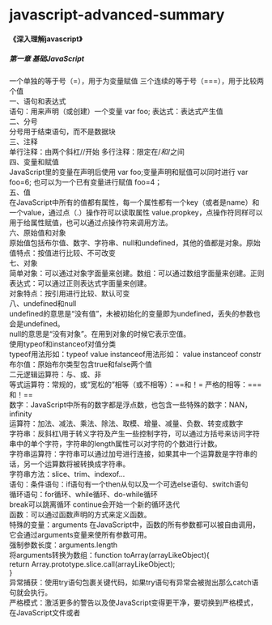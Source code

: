 # javascript-advanced-summary
#### 《深入理解javascript》   
##### 第一章 基础JavaScript  
一个单独的等于号（=），用于为变量赋值    三个连续的等于号（===），用于比较两个值  
一、语句和表达式  
语句：用来声明（或创建）一个变量 var foo;   表达式：表达式产生值  
二、分号  
分号用于结束语句，而不是数据块  
三、注释  
单行注释：由两个斜杠//开始  多行注释：限定在/*和*/之间  
四、变量和赋值  
JavaScript里的变量在声明后使用 var foo;变量声明和赋值可以同时进行 var foo=6; 也可以为一个已有变量进行赋值 foo=4；  
五、值    
在JavaScript中所有的值都有属性，每一个属性都有一个key（或者是name）和一个value，通过点（.）操作符可以读取属性 value.propkey，点操作符同样可以用于给属性赋值，也可以通过点操作符来调用方法。  
六、原始值和对象  
原始值包括布尔值、数字、字符串、null和undefined，其他的值都是对象。原始值特点：按值进行比较、不可改变  
七、对象  
简单对象：可以通过对象字面量来创建。数组：可以通过数组字面量来创建。正则表达式：可以通过正则表达式字面量来创建。  
对象特点：按引用进行比较、默认可变  
八、undefined和null  
undefined的意思是“没有值”，未被初始化的变量即为undefined，丢失的参数也会是undefined。  
null的意思是“没有对象”。在用到对象的时候它表示空值。  
使用typeof和instanceof对值分类  
typeof用法形如：typeof value   instanceof用法形如： value instanceof constr  
布尔值：原始布尔类型包含true和false两个值  
二元逻辑运算符：与、或、非  
等式运算符：常规的，或“宽松的”相等（或不相等）：==和！=  严格的相等：===和！==  
数字：JavaScript中所有的数字都是浮点数，也包含一些特殊的数字：NAN，infinity  
运算符：加法、减法、乘法、除法、取模、增量、减量、负数、转变成数字  
字符串：反斜杠\用于转义字符及产生一些控制字符，可以通过方括号来访问字符串中的单个字符，字符串的length属性可以对字符的个数进行计数。  
字符串运算符：字符串可以通过加号进行连接，如果其中一个运算数是字符串的话，另一个运算数将被转换成字符串。  
字符串方法：slice、trim、indexof...  
语句：条件语句：if语句有一个then从句以及一个可选else语句、switch语句  
循环语句：for循环、while循环、do-while循环  
break可以跳离循环 continue会开始一个新的循环迭代  
函数：可以通过函数声明的方式来定义函数。  
特殊的变量：arguments  在JavaScript中，函数的所有参数都可以被自由调用，它会通过arguments变量来使所有参数可用。  
强制参数长度：arguments.length  
将arguments转换为数组：function toArray(arrayLikeObject){  
return Array.prototype.slice.call(arrayLikeObject);  
}  
异常捕获：使用try语句包裹关键代码，如果try语句有异常会被抛出那么catch语句就会执行。  
严格模式：激活更多的警告以及使JavaScript变得更干净，要切换到严格模式，在JavaScript文件或者<script>标签第一行输入：'use strict'；  
变量作用域和闭包：在变量前使用var语句声明变量，可以使用单个var语句声明和初始化多个变量。  
变量的提升特性：声明会被移动到函数的开始处，而赋值则仍然会在原来的位置进行。闭包：create Incrementor()的返回其实就是一个闭包。  
八、对象和构造函数  
  单一对象：在JavaScript中，可以直接通过对象字面量去创建普通对象，可以获取get以及设置set属性以及使用this对调用它们的对象进行引用，使用in运算符检查属性是否存在。  
  方法中的函数：将this保存在不同的变量中、利用foreach的第二个参数，它可以给this指定一个值。构造函数：构造函数包含两部分，第一部分，point函数
设置实例数据。第二部分，point.prototype属性包含一个带有方法的对象。通过new运算符来使用point：var p=new point(3,5);  
  九、数组  
  数组字面量可以方便地创建数组元素、length属性表明数组有多少元素、in操作符也可以在数组中正常使用。  
  数组方法：slice  push  pop  shift   unshift  indexof...  
  遍历数组：foreach以及map  
  十、正则表达式  
  test()方法：匹配吗、exec（）方法：匹配以及捕获分组、replace()方法：搜索和替换  
  标准库和其他功能：Date、JOSN  
  
  #### 第二章  为什么选择JavaScript  
  JavaScript语言的规范，他是一个ISO标准，有着许多独立的实现，其中一些是开源的。  
  类库：JavaScript有大量的类库，从解系JavaScript到处理和显示PDF文件。  
  Node.js 允许编写服务端代码以及shell脚本  
  JSON 是一种基于JavaScript的数据格式，已经成为网上流行的数据交换格式  
  NoSQL 数据库  
  JavaScript被广泛使用，好处：JavaScript相关的文档和各式各样的支持、JavaScript开发人员需求量大。  
  JavaScript有一个光明的未来：语言是稳步发展的、有许多JavaScript相关的创新、JavaScript的网络平台是一个必须的组成部分，正在迅速成熟、JavaScript是被联盟广泛支持的，而不是被单独的人或公司控制。  
  
  
  
  #### 《你不知道的JavaScript》  
  ##### 第一章  类型  
  七种内置类型：空值、未定义、布尔值、数字、字符串、对象、符号  
  使用typeof运算符查看值的类型，JavaScript中的变量时没有类型的，只有值才有。变量在未持有值的时候为undefined，此时typeof返回undefined。  
  JavaScript有七种内置类型：null   undefined  boolean   number  string  object  symbol   
  ##### 第二章 值  
  数组  数组可以容纳任何类型的值，使用delete可以将单元从数组中删除 类数组  
  字符串不是字符数组，字符串不可变，数组可变。字符串不可变是指字符串的成员函数不会改变其原始值，而是创建并返回一个新的字符串。  
  JavaScript中的数字常量一般用十进制表示，数字前面的0也可以省略，小数点后小数部分最后面的0也可以省略。  
  整数的检测Number.isinteger()  
  undefined类型只有一个值，即undefined。void，undefined是一个内置标识符，他的值为undefined，通过void运算符即可得到该值。  
  NAN not a number  
  简单值  JavaScript中的数组是通过数字索引的一组任意类型的值，字符串和数组类似，但是他们的行为特征不同。基本类型中定义了几个特殊的值。null类型只有  一个值null，undefined类型也只有一个值undefined，所有变量在赋值之前默认值都是undefined，void运算符返回undefined，数字类型有几个特殊值包括NAN。  
  ##### 第四章  强制类型转换  
  对象的toString  
一般对象的toString方法，将会显示该对象的[[class]]  
数组的toString  
数组由于自身重写过toString方法，数组的toString方法会返回逗号连接的字符串  
JSON.stringify()  
JSON.stringify()方法用于将数据转换为JSON格式的字符串，但是对于undefined, function, symbol类型的数据，在转换时会选择抛弃，从而返回undefined  转换对象在数组中时，这些值会被赋值为null  如果转换对象出现循环引用，那么在转换的时候会抛出异常。  
为了使得我们所有的对象在转换成JSON字符串的时候可以正常转换，我们可以定义toJSON方法，该方法在JSON.stringify调用前会进行调用，对数据进行处理
对象转Number  
遵循toPrimitive的规则，如果对象存在valueOf方法，则调用该方法，如果调用后返回的结果为基本类型
toBoolean
boolean类型转换过程只会进行真假值的检查，其中假值包括: false, '', null, undefined, NaN, +0, -0，假值将会转换为false，假值以外的其他值均为真值，转换为true
对于一个特殊的对象Object.create(null)，由于原型链的继承关系，该对象不继承Object，所以不存在valueOf和toString方法，那么在进行转换的时候将抛出异常
显示类型转换
String()和Number()转换
按照基本类型转换 的toString和toNumber的规则进行转换
一元运算符转换
使用一元运算符(+, -)会将数据转换为number类型，相当于Number(data)
symbol()对象转换
Symbol对象不能通过隐式转换进行，如果要进行转换必须使用构造方法来显示转换（似乎只能转为字符串）。
隐式类型转换
逻辑语句中的类型转换
作为逻辑语句中的判断条件，将转换为boolean值进行处理
||和&&
||和&&的操作，返回结果并不是boolean值，而是根据短路规则，判断操作数的Boolean()结果，返回两个操作数的其中之一，其中||在true时进行短路返回，&&在false时进行短路返回
  
  
#### 《深入理解JavaScript》  
##### 第八章 值  
一、JavaScript中的类型体系  
1.JavaScript类型  
ECMAscript语言类型包括：undefined,null,Boolean,String,Number,Object  
2.静态与动态  
静态一般是指“编译时”或者“非运行时”，动态指的是“运行时”。  
3.静态类型与动态类型  
在静态类型语言中，变量、参数和对象成员都有编译器编译时能识别的类型。在动态类型语言中，变量依然有一个动态的类型，是指在某一时刻变量值的类型。  
JavaScript是动态类型的语言，变量的类型在编译的时候是不确定的。  
4.静态类型检查和动态类型检查  
静态类型检查语言会在编译期间进行检查， 动态类型检查语言会在执行期间进行检查。  
5.强制转换  
二、原始值和对象  
1.原始值  
布尔值：true,false  
数字：1736,1.351  
字符串：'abc',"abc"  
两个空值：undefined，null  
原始值特点：①按值进行比较  
②不可改变  
③固定类型组合  
2.对象  
简单对象，可以通过对象字面量来创建  
数组，可以通过数组字面量来创建 ['apple', 'banana' , 'cherry']  
正则表达式，可以通过正则表达式字面量来创建。  
对象特点：①按引用进行比较  
②默认可变  
③用户可扩展  
三、undefined和null  
1.undefined和null的出现场景  
undefined出现的场景  
未初始化的变量是undefined：var foo;  foo;  
缺失的参数是undefined：function f(x){return x}  f();  
如果访问一个不存在的属性，会返回undefined：var obj={}; obj.foo  
如果函数中没有显式地返回任何值，函数会隐式返回undefined：function f() {}  
null的出现场景  
null是原始链最顶端的元素 Object.getPrototypeOf(Object.prototype)  
当字符串中没有匹配到正则表达式的结果时，RegExp.prototype.exec()会返回null  
2.检测undefined和null  
检测null  
通过严格相等检测null：if(x===null)...  
检测undefined  
通过严格相等检测undefined：if(x===undefined)...  
也可以通过typeof运算符检测undefined  
检测undefined或null  
有一种显式的比较方式用来检测他们：if(x!==undefined&&x!==null){...}  
另一种检测方式是利用undefined和null都可被认为是false的特性：if(x){...} if(!x){...}   
3.undefined和null的历史  
遇到未初始化的变量和缺失的参数等异常情况时需要一个值来表示，null是一个很好的选择，但是要避免两种情况：  
这个值不应该具有指向性，因为它表达的不仅仅是一个对象  
这个值强制转换不应该为0，因为这会使错误难以发现  
因此，将undefined作为另外一个空值加进了JavaScript。  
4.修改undefined  
技巧一：隐藏全局undefined（因为它可能是错误的值）  
(function (undefined){
if(x===undefined)...
}());  
技巧二：和'void 0'进行比较，'void 0'总是undefined if(x===void 0)  
四、原始值的包装对象  
1.包装对象不同于原始值  
包装实例是对象  
2.原始值的包装与去包装  
通过调用包装构造函数来对原始值进行包装：  
new Boolean(true)  
new Number(123)  
new String('abc')  
通过调用valueOf()来对原始值进行去包装  
new Boolean(true).valueOf()  
new Number(123).valueOf()  
new String('abc').valueOf()  
把包装对象转换为原始值时只能正确地提取出数字和字符串，二布尔值则不能。  
Boolean(new Boolean(false))  
Number(new Number(123))  
String(new String('abc'))  
3.原始值从包装器借调方法  
'abc'.charAt===String.prototype.charAt  
在宽松模式中，原始值会在运行过程中转换为包装器：  
String.prototype.sloppyMethod=function(){
console.log(typeof this);  
console.log(this instanceof String);  
};  
''.sloppyMethod();  
在严格模式中，对包装器原型调用是透明的  
String.prototype.sloppyMethod=function(){
'use strict';  
console.log(typeof this);  
console.log(this instanceof String);  
};  
''.sloppyMethod();   
五、强制类型转换  
1.强制类型转换会隐藏bug  
2.转换成布尔值、数字、字符串和对象的函数  
Boolean() 转换为布尔值。 undefined，null，false，0，NAN，'' 转换为false  
Number() 转换为数字。 undefined会转换成NaN。  
null会转换成0。  
false会转换成0，true 会转换成1。  
字符串会被解析。  
对象会先转换为原始值，然后再转换为数字。  
String() 转换为字符串。  
Object() 对象会转换为它们自身，undefined和null会转换成空对象，而原始值会转
换为包装后的原始值。  
3.算法：ToPrimitive() 将值转换为原始值  
ToPrimitive(input, PreferredType?)  
(1)如果input是原始值，返回这个值(没有其他需要做的)。  
(2)否则，如果input是对象，调用input. value0f()。如果结果是原始值，
返回结果。  
(3)否则，调用input. toString()。如果结果是原始值，返回结果。  
(4)否则，抛出一一个TypeError (说明将输入转换为原始值出错了)。  
如果PreferredType是字符串，第二步和第三步会进行交换。PreferredType 也可以
被省略，这种情况下，日期会被认为是String而其他值会被认为是Number.因此，
+运算符和== =运算符可以操作ToPrimitive()。  

#### 《JavaScript权威指南》  
##### 第三章 类型、值和变量  
一、数字  
1.整型直接量
在JavaScript程序中，用一个数字序列来表示一个十进制整数。JavaScript同样能识别十六进制值，但在  
ECMAscript6的严格模式下，八进制直接量是明令禁止的。  
2.浮点型直接量  
浮点型直接量可以含有小数点  
3.JavaScript中的算数运算  
运算符：加法运算符(+) 、减法运算符(-)、乘法运算符(*) 、除法运算符(/) 和求余(求整除后的余数)运算符(%)   
JavaScript预定义了全局变量infinity和NAN，用来表示正无穷大和非数字值。  
4.二进制浮点数和四舍五入错误  
当在JavaScript中使用实数的时候，常常只是真实值的一个近似表示。  
5.日期和时间  
Date()构造函数 var then = new Date(2011, 0, 1); /1 2011年1月1日  
var later = new Date(2011, 0, 1, 17, 10，30);// 同一天，当地时间5:10:30pm,  
varnow口newDate();//当前日期和时间  
var elapsed = now - then; //日期减法:计算时间间隔的毫秒数  
later . getFullYear() // => 2011  
later . getMonth() /1 => 0;从0开始计数的月份  
later . getDate() // => 1:从1开始计数的天数   
later. .getDay() // => 5:得到星期几，0代表星期日， 5代表星期一  
later . getHours() // =>当地时间17: 5pm  
later . getUTCHours() //使用UTC表示小时的时间，基于时区  
二、文本  

##### 《JavaScript权威指南》
第8章

#### prototype属性  
每一个函数都包含一个prototype属性，这个属性是指向一个对象的引用，这个对象称做“原型对象”(prototype object)。每一个函数都包含不同的原型对象。当将函数用做构造函数的时候，新创建的对象会从原型对象上继承属性。  
#### toString()方法  
和所有的JavaScript对象一样，函数也有toString()方法，ECMAScript规范规定这个方法返回一个字符串，这个字符串和函数声明语句的语法相关。实际上，大多数(非全部)的toString()方法的实现都返回函数的完整源码。内置函数往往返回一个类似“[Inative code]”的字符串作为函数体。  

#### 函数调用形式  
1. 作为函数直接调用  
2. 作为对象方法调用  
3. 作为构造函数调用  
4. 通过 call/apply 间接调用  
以上是调用的四种方法  
##### 函数调用  
1. 在一个调用中，每个参数表达式(圆括号之间的部分)都会计算出一个值，计算的结果作为参数传递给另外一个函数。这些值作为实参传递给声明函数时定义的形参。在函数体中存在一个形参的引用，指向当前传人的实参列表，通过它可以获得参数的值。  
2. 对于普通的函数调用，函数的返回值成为调用表达式的值。如果该函数返回是因为解释器到达结尾，返回值就是undefined.如果函数返回是因为解释器执行到一条return语句，返回值就是return之后的表达式的值，如果return语 句没有值，则返回undefined.  
3. 根据ECMAScript 3和非严格的ECMAScript 5对函数调用的规定，调用上下文(this的值)是全局对象。然而，在严格模式下，调用上下文则是undefined.  
4. 以函数形式调用的函数通常不使用this关键字。不过，“this” 可以用来判断当前是否是严格模式。  
##### 方法调用  
1. 对方法调用的参数和返回值的处理，和上面所描述的普通函数调用完全一致。但是，方法调用和函数调用有一个重要的区别，即:调用上下文。属性访问表达式由两部分组成:一个对象和属性名称  
2. 大多数方法调用使用点符号来访问属性，使用方括号(的属性访问表达式)也可以进行属性访问操作。  
3. 方法和this关键字是面向对象编程范例的核心。任何函数只要作为方法调用实际上都会传入一个隐式的实参这个实参是一个对象，方法调用的母体就是这个对象。通常来讲，基于那个对象的方法可以执行多种操作，方法调用的语法已经很清晰地表明了函数将基于一个对象进行操作  
4. js语法不允许给this赋值  
5. 和变量不同，关键字this没有作用域的限制，嵌套的函数不会从调用它的函数中继承this。如果嵌套函数作为方法调用，其this的值指向调用它的对象。如果嵌套函数作为函数调用，其this值不是全局对象(非严格模式下)就是undefined (严格模式下)。如果你想访问这个外部函数的this值，需要将this的值保存在一个变量里，这个变量和内部函数都同在一个作用域内。  
##### 构造函数调用  
1. var o = new Object();  
构造函数调用创建一个新的空对象， 这个对象继承自构造函数的prototype属性。构造函数试图初始化这个新创建的对象，并将这个对象用做其调用上下文，因此构造函数可以使用this关键字来引用这个新创建的对象。注意，尽管构造函数看起来像一个方法调用，它依然会使用这个新对象作为调用上文。也就是说，在表达式new o.m()中，调用上下文并不是o。  
2. 构造函数通常不使用return关键字，它们通常初始化新对象，当构造函数的函数体执行完毕时，它会显式返回。在这种情况下，构造函数调用表达式的计算结果就是这个新对象的值。然而如果构造函数显式地使用return语句返回一个对象，那么调用表达式的值就是这个对象。如果构造函数使用return语句但没有指定返回值，或者返回一个原始值,那么这时将忽略返回值，同时使用这个新对象作为调用结果。  
##### 间接调用  
JavaScript中的函数也是对象，和其他JavaScript对象没什么两样，函数对象也可以包含方法。其中的两个方法ca11()和apply()可以用来间接地调用函数。两个方法都允许显式指定调用所需的this值，也就是说，任何函数可以作为任何对象的方法来调用，哪怕这个函数不是那个对象的方法。两个方法都可以指定调用的实参。ca11()方法使用它自有的实参列表作为函数的实参, apply()方 法则要求以数组的形式传入参数。  
#### 函数的形参和实参  
1. 省略的实参将是undefined，多出的参数会自动忽略  
2. JavaScript方法的形参并未声明类型，在形参传入函数体之前也未做任何类型检查。可以采用语义化的单词来给函数实参命名，或者像刚才的示例代码中的arraycopy()方法一样给实参补充注释，以此使代码自文档化，对于可选的实参来说，可以在注释中补充一下“这个实参是可选的”。当一个方法可以接收任意数量的实参时，可以使用省略号  
#### 作为值的函数  
1. 函数可以定义，也可以调用，这是函数最重要的特性。函数定义和调用是JavaScript的词法特性，对于其他大多数编程语言来说亦是如此。然而在JavaScript中， 函数不仅是一种语法，也是值，也就是说，可以将函数赋值给变量,存储在对象的属性或数组的元素中，作为参数传入另外一个函数等。  
2. function square（x）{return x*/x；}  
这个定义创建一个新的函数对象，并将其赋值给变量square。函数的名字实际上是看不见的，它(square) 仅仅是变量的名字，这个变量指代函数对象。函数还可以赋值给其他的变量，并且仍可以正常工作:   
var S = square;   //现在s和square指代同一个函数  
square(4);        // => 16  
s(4);             // => 16   
3. 除了可以将函数赋值给变量，同样可以将函数赋值给对象的属性。当函数作为对象的属性调用时，函数就称为方法:  
var o = {square: function(x) { return x*/x; }}; //对象直接量   
var y = o.square(16);  //y等于256  
#### 闭包  
1. 函数对象可以通过作用域链相互关联起来，函数体内部的变量都可以保存在函数作用域内，这种特性在称为“闭包"  
2. 闭包可以捕捉到局部变量(和参数)，并一直保存下来，看起来像这些变量绑定到了在其中定义它们的外部函数。  
#### 函数式编程  
##### 使用函数处理数组  
可以使用数组方法map()和reduce()来实现同样的计算，这种实现极其简洁：  
//首先定义两个简单的函数  
var sum = function(x,y) { return x+y; };  
var square = function(x) { return x*/x; };  
//然后将这些函数和数组方法配合使用计算出平均数和标准差  
var data = [1,1,3,5,5];  
var mean = data. reduce(sum)/data .1ength;  
var deviations = data . map(function(x) {return x-mean;});  
var stddev = Math.sqrt(deviations.ap(square).reduce(sum)/(data.1ength-1));  
(高阶函数)  
1. 所谓高阶函数，就是操作函数的函数，它接收一个或多个函数作为参数，并返回一个新函数

#### call/apply/bind方法  
（ toString 方法：返回一个表示当前函数源代码的字符串。valueOf方法：返回函数本身）  
（this关键字：在function内部被创建；指向调用时所在函数所绑定的对象；this 不能被赋值，this 的值取决于函数被调用的方式） 
1. call方法  
 语法： fn.call(thisObj，arg1，arg2，...)  
 参数：arg1,arg2,...：被调用函数的实参（是一个参数序列）  
      thisObj：将函数对象中的 this 指向 thisObj 对象  
 说明：1. 如果 thisObj 未传递，this 指向全局对象 window  
      2. 如果传递为 undefined/null，this 指向全局对象 window  
      3. 如果传递为数字，字符串，布尔值，this 指向该原始值的包装对象  
 返回值：与 fn 普通调用相同  
 作用：调用函数，并改变函数执行的 this 指向  
2. apply（）方法  
语法： fn.apply(thisObj，[arg1，arg2，...])（是一个参数数组）  
其他用法均与call（）方法一样  
call()、apply()使用仍然是执行原来对象的方法里面的代码，只是代码中的this指向改变了。如果调用的对象方法里面没有this，那么使用call()和apply()没有任何改变，也没有意义  
        var x = 100;  
        var obj = {  
            x: 50  
        };  
        var foo = {  
            x: 0,  
            getX: function () {  
                return this.x;  
            }  
        };  
        console.log(foo.getX()); //0  
        console.log(foo.getX.call(obj)); //50  
        console.log(foo.getX.apply(obj)); //50  
        //call()、apply()没有指定对象时 默认指向全局对象（window）  
        console.log(foo.getX.call()); //100  
        console.log(foo.getX.apply()); //100  】  
3.  bind () 方法  
语法： fn.bind(thisObj，arg1，arg2,...)    
参数： 当绑定函数调用时，thisObj 参数作为原函数运行时的 this 指向。  
        arg1,arg2,...  当绑定函数被调用时，这些参数加上绑定函数本身的参数会按照顺序作为 原函数运行时的参数。（预设参数）  
返回值：返回一个原函数的拷贝（绑定函数），并拥有指定的 this值和初始参数  
 bind 不会调用函数，即不会执行原函数中的代码  
4. 总结：  
 apply，call，bind 三个方法第一个参数都是改变函数在调用时 this 指向的对象  
 apply，call，bind  第一个参数为空，null，undefined，this 指向的是 window  
 apply，call 两个方法只是参数形式有所不同，apply 参数是一个数组，call 参数则是列表序列  
 apply，call 都会立即调用函数执行，bind 不会立即调用函数

3. 通过 Function 构造函数创建函数  
  可以传入任意数量的实参  
  最后一个实参为函数体  
  函数体中 javascript 语句之间分号隔开  
  Function 构造函数创建一个匿名函数  
如：var max = new function("a","b","return a>b?a:b;");  
Function构造器执行传给它的JavaScript代码字符串。var add=new Function('x','y','return x+y')  
Function( )构造函数允许JavaScript在运行时动态地创建并编译函数。每次调用Function()构造函数都会解析函数体，并创建新的函数对象。如果是在一个循环或者多次调用的函数中执行这个构造函数，执行效率会受影响。相比之下，循环中的嵌套函数和函数定义表达式则不会每次执行时都重新编译。最后一点，也是关于Function()构造函数非常重要的一点，就是它所创建的函数并不是使用词法作用域，相反，函数体代码的编译总是会在顶层函数

### 函数  
1. 实参>形参----额外的参数会被忽略（arguments除外），实参<形参，丢失的参数是undefined  
2. 闭包：函数以及它所连接的周围作用域中的变量即为闭包。  
3. JavaScript中函数的3种形式：  
①非方法的函数  
②构造器 通过new操作符来调用一个函数   
③方法 将一个函数存储为一个对象的属性。 
4. “形参”和“实参” 形参被用在定义函数时，实参在函数调用时被使用    
#### 函数定义形式  
1. 函数是什么？函数是可以通过外部代码调用的一个“子程序”。一个函数由称为函数体的一系列语句组成。值可以传递给一个函数，函数将返回一个值。  
2. 函数定义方式  
 （1）通过函数声明的形式来定义  
      函数声明定义了一个新的变量，创建了一个函数对象，并将对象赋值给这个新的变量。  
 （2）通过函数表达式的形式来定义  
      函数表达式  
      函数表达式的值可以赋给一个变量，可以作为传入别的函数的参数等。  
      普通的函数表达式没有名字，称为匿名函数表达式。  
      具名函数表达式：具名函数表达式的名字只能在函数表达式内部被访问。 
 （3）通过 Function 构造函数实例化的形式来定义  
3. 通过 Function 构造函数创建函数  
  可以传入任意数量的实参  
  最后一个实参为函数体  
  函数体中 javascript 语句之间分号隔开  
  Function 构造函数创建一个匿名函数  
如：var max = new function("a","b","return a>b?a:b;");  
Function构造器执行传给它的JavaScript代码字符串。var add=new Function('x','y','return x+y')  
Function( )构造函数允许JavaScript在运行时动态地创建并编译函数。每次调用Function()构造函数都会解析函数体，并创建新的函数对象。如果是在一个循环或者多次调用的函数中执行这个构造函数，执行效率会受影响。相比之下，循环中的嵌套函数和函数定义表达式则不会每次执行时都重新编译。最后一点，也是关于Function()构造函数非常重要的一点，就是它所创建的函数并不是使用词法作用域，相反，函数体代码的编译总是会在顶层函数  
4. 函数定义三要素：函数名、函数的参数、函数的返回值 （但都不是必须有）  
5. ①匿名函数（如函数表达式，即没有函数名的函数）  
 单独的匿名函数是无法运行的  
 可以把匿名函数赋值给变量或立即执行  
   ②具名函数优势  
 当遇到错误时，堆栈跟踪会显示函数名，容易寻找错误






#### 《深入理解JavaScript》  
##### 第15章  
一、JavaScript中函数的3种形式  
1.非方法的函数  
2.构造器 通过new操作符来调用一个函数  
3.方法 将一个函数存储为一个对象的属性。  
二、术语：“形参”和“实参”  
形参被用在定义函数时，实参在函数调用时被使用  
三、定义函数  
1.函数表达式  
函数表达式的值可以赋给一个变量，可以作为传入别的函数的参数等。  
普通的函数表达式没有名字，称为匿名函数表达式。  
具名函数表达式  
具名函数表达式的名字只能在函数表达式内部被访问。 
2.函数声明  
函数声明定义了一个新的变量，创建了一个函数对象，并将对象赋值给这个新的变量。  
3.Function构造器  
执行传给它的JavaScript代码字符串。var add=new Function('x','y','return x+y')  
4.函数提升  
将函数的声明放到作用域的开始  
①函数声明是完全提升的，所以在函数声明前可以进行函数调用。  
②使用var的定义也会进行代码提升，但只对于声明有效，对于赋值过程是无效的。  
5.函数的名称  
函数的声明会创建非标准的name属性，匿名函数表达式的name是一个空字符串，具名函数表达式也有一个name。  
6.哪个更好，函数声明还是函数表达式  
函数声明的优势  
①函数声明会做代码提升，因此可以在源码中先于函数的定义来调用函数  
②它们具有名字，不过，JavaScript引擎也在对匿名函数表达式的名字引用做优化。  
7.控制函数调用：call(),apply()和bind()  
①func.apply(thisValue,argArray)  
此方法在调用函数func时，argArray参数将作为函数的arguments传递给函数，而thisValue这个参数则可以指定执行func时的this值。  
apply()用在一个函数需要以类似数组的形式接受多个参数。  
②func.bind(thisValue,arg1,...,argN)  
这个方法会执行部分的函数功能，它会创建-一个新的函数,这个函数会调用func,
并会将thisValue指定为this,同时应用以下参数: arg1 直到argN,紧随其
后的是新函数的实际参数。  
8.参数缺失或者超出时的处理  
实参数量多于形参：多余的参数会被忽略，但是能在类数组的arguments中被获取到。  
实参数量小于形参：缺失的形参都会被赋予undefined值。  
①通过索引访问所有参数：神奇的arguments变量  
arguments变量：只存在于函数中，是一个类数组对象，包含了当前函数调用的所有实参。  
特征：它是类数组的，但又非数组。一方面，它有一个length属性，所有的参数都可以通过索引值来进行读写。 
另一方面，arguments不是一个数组，仅仅是类似，并没有数组的方法。  
它是一个对象，因此它支持所有的对象方法和操作。  
arguments的废弃特性  
arguments. callee指向了当前调用的函数。它一般用于匿名函数的自递归
调用，但是它在严格模式中是禁用的。  
在非严格模式中，当改变一个参数，arguments会实时地变化，但是在严格模式中，并不支持这一特性。  
严格模式禁用了对变量arguments的分配。  
②强制性参数，限制参数数量的最小值  
判断一个参数是否缺失：第一种，检测它的值是否为undefined。第二种，将参数转化为布尔值。undefined会被认为false。第三种，用arguments.length来检测并强制指定参数数量的最小值。  
最后一种方式相比前两种有一些区别:  
前两种方式无法区分foo ()和foo (undefined)。它们对于两种情况会抛一
样的错误。  
第三种方式会对foo()抛错,而对于foo (undefined)会正常使用undefined
传人函数并调用。  
③可选参数  
四种处理可选参数的选择：第一种，检测undefined。第二种，将可选参数转换为布尔值。第三种，使用或运算符，如果左侧操作数不是false值，则返回左侧的操作数，否则将返回右侧的操作数。第四种，使用arguments.length来检测函数支持的最小数量的参数。  
同样的，最后一种方式有别于其他的方式:  
前三种方式无法区分bar (1,2)和bar (1, 2, undefined)。这两种情况下，
opt ional的值都是默认值。  
第四种方式对于bar (1,2)会使用默认值，而对于bar (1, 2, undefined)
会保留undefined的传人。  
④模拟参数的引用传递  
在JavaScript中，不能传递参数的引用，当将一个变量传递给一个函数，它的值会被复制一份并传递给函数。  
⑤陷阱：非预期的可选参数  
将一个函数c作为另一个函数f的参数传入，两种情况：  
函数f签名声明需要传人的参数。f可能会提供多个参数,而c可以决定使用
这些参数中的哪几个。  
C的实际签名，它有可能支持可选参数。  
当不明确函数或者方法的调用方式时，要格外明确函数接受哪些参数，同时传入哪些参数。  
9.具名参数  
调用函数或者方式时，将实参和形参做映射，有两种方式：  
通过位置来映射的位置型参数。第一个实参对应第一一个形参， 第二个实参对应
第二个形参，以此类推。  
具名参数则通过名称(标识)来做变量的映射。在一个函数的定义中名称会与
形参做关联，在函数调用中，名称则与实参做关联。只要参数的名称正确，你不需
要关心参数名的顺序。  
具名参数有两个优点:它们对函数的参数进行了描述，同时它们对于处理可选参数
的场景也很有用。  
①具名参数可作为描述信息  
一个函数selectEntries()，它会从数据中返回一个入口。  
②可选的具名函数  
对于可选的位置型参数，只有当它们被放置在参数的最后时才可能正确地工作，否则，就要通过对中间的参数传入例如null的值来保持每个参数所在位置的正确性。  
③在JavaScript中模拟具名参数  
通过对象字面量来命名参数，并将对象作为一个实参传入函数。  
也可以将位置型参数和具名参数相结合。  


##### 第16章
### 作用域、环境和闭包  
1.定义变量  
在JavaScript中，在使用变量前，你可以通过var语句来定义变量:  
var foo;  
foo = 3; // OK, has been declared  
bar = 5; // not 0K, an undeclared variable  
你也可以将赋值语句与变量定义语句合并进行变量的初始化:  
var foo = 3;  
一个未初始化的变量的值是undefined  
2. 静态性  
可以无须执行程序而只从程序源码的角度来看程序的工作。下面的代码，函数g被函数f包围在内部:
function f() {  
   function g() {  
   }  
 }  
描述性的词法就像是静态声明，因为它们都涉及了程序的词法(单词、源码)。  
3. 动态性  
它表示一个程序在运行期所表现出来的特性。  
function g() {  
}  
function f() {  
   g();  
}  
当我们调用f()，它会调用g()。在执行期间，g被f调用代表了一种动态的关系。  
4. 作用域  
(1)变量的作用域：  
变量的作用域是指变量在何处可以被访问到。例如:  
function foo() {  
var x;  
}  
这里，x的直接作用域是函数foo()。  
(2)词法作用域  
JavaScript中的变量都是有词法作用域的，因此一个程序的静态结构决定了一个变量的作用域(这个作用域并不会被函数从哪里调用等影响)。  
(3)嵌套作用域  
如果在一个变量的直接作用域中嵌套有多个作用域，那么这个变量在所有的这些作用域中都可以被访问:  
function foo(arg) {  
   function bar() {  
      console. log('arg:' +arg);  
   }  
   bar();  
}  
console. log(foo( 'hello')); // arg: hello  
arg的直接作用域是foo () ,但是它同样可以在嵌套的作用域bar ()中被访问。我们说嵌套，foo ()是外部的作用域，而bar ()是内部作用域。  
(4)覆盖  
如果在一个作用域中声明了一个与外层作用域同名的变量，那么在这个内部作用域以及其内部的所有作用域中将会访问不到外面的变量。而内部的变量的变化并不影响外部的变量，当离开内部作用域，外部变量又可以被访问了。  
var x = "global";  
   function f() {   
   var x = "local";  
   console.log(x); // local  
   }  
f();  
console.log(x); // global  
在函数f()中，全局的x被本地x所覆盖。  
5. 变量以函数为作用域  
JavaScript 的变量是函数级作用域的:只有函数可以产生新的作用域;  
代码块在作用域中是不起作用的。例如:  
function main() {  
   { // block starts  
      var foo = 4;  
   } // block ends  
   console. log(foo); // 4  
}  
换句话说，foo 在main()中都是可以被访问到的，而不仅仅是在块中。  
6. 变量声明的提前  
JavaScript会提前所有的变量声明，它会把所有的声明移到直接作用域的最前面。   
function f() {  
   console. log(bar); // undefined  
   varbar='abc';  
   console. log(bar); // abc  
}  
我们可以看到变量bar在函数f()的第一行已经存在了，只是还没有值;因此，被提前的是变量的声明，而非变量的复制。实际上，JavaScript 中是这样执行f()的:  
function f() {  
   var bar;  
   console. log(bar); // undefined  
   bar = ' abc';  
   console. log(bar); // abc  
}  
如果你定义一个已经被定义过的变量，那么什么也不会发生(包括变量的值，也不会变化):  
>var x=123;  
>var x;  
>X  
123  
函数的声明也会被提前，但是与变量截然不同，函数声明会被整体提前，而不仅仅是变量的创建的那部分  
7. 通过IIFE引入新的作用域  
关于IIFE,我们有一些要注意的:   
(1)它是立即执行的  
函数的结束大括号后面的括号是用来立即调用函数的。函数体会立即执行。  
(2)它必须是一个表达式  
如果一个语句以function关键词开头，解析器会认为它是一个函数定义。但是一个函数声明并不会立即执行。因此，我们在语句前加了一个左括号告诉解析器function关键词是处于一个函数表达式的开
头。在括号中，只存在表达式。  
(3)别忘了后面的分号  
7.1  
可以通过前缀运算符来强制执行一个表达式。例如，可以用逻辑非:  
!function () { // open IIFE  
   // inside IIFE  
}(); // close IIFE  
或者是void运算符  
void function () { // open IIFE  
   // inside IIFE  
}(); // close IIFE  
使用前缀运算符的好处是忘了分号结尾并不会造成任何问题。  
7.2 预内置表达式上下文  
为IIFE强制执行表达式上下文并不是必需的，如果已经在一个表达式的上下文里面，那么不必使用括号或者前缀操作符。  
7.3 传参的IIFE  
可以使用参数的方式在IIFE的内部定义变量:  
varx=23;  
(function (twice) {  
  console. log(twice);   
}(x * 2));  
这就类似于:  
varx=23;  
(function () {  
   vartwice=x\*2;  
   console. log( twice);  
}());  
7.4 IIFE的应用  
IIFE使得可以获取函数中的私有数据。不必定义全局变量也可以严密地将函数本身的逻辑包装在一起。这样就可以避免对全局命名空间的污染:  
var setValue = function (){  
   var prevValue;  
   return function (value) { // define setValue  
   if (value !== prevValue) {  
      console . log( 'Changed: ' + value);  
      prevValue = value ;  
   }  
   };  
}();    
8. 全局变量  
①包含整个程序的作用域叫做全局作用域或是程序作用域。在全局作用域中，可定义函数来创建嵌套的作用域。每一个作用域都可以访问它内部以及其父作用域中的变量。由于全局作用域包含了所有的作用域，它里面的变量便可以在任何地方被访问到  
②全局作用域有两大劣势。首先，程序中依赖全局作用域的代码片段会产生一些边缘效应，程序可能不够健壮，会产生一些不可预期的效果，重用性更低。其次,一个Web页面上面的所有JavaScript都共享一个相同的全局作用域以及其全局变量:代码、内置的插件、分析代码、社交媒体按钮等。这意味着可能会产生名字的冲突的问题。这也是为什么要将变量隐藏于全局作用域之外的原因。  
9. 全局对象  
JavaScript有一些不常用的特性可以通过一个对象来为全局的变量创建环境，这个对象就叫做全局对象，全局对象可以用来创建、读取或是修改全局变量，在全局作用域中，this指向全局对象。  
注：全局对象有原型，如果要罗列它所有的属性，可以使用类似getAllPropertyNames（）的函数。  
①浏览器和Node.js全局变量引用全局对象的不同：  
浏览器中的全局对象是window,它是文档对象模型(DOM)的一部分，而非ECMAScript5的一部分。在每-一个帧或者window中，都有一一个全局对象。  
Node.js中的全局对象是global,它是-一个Node.js专属的变量。每一个模块都有它自己的作用域,在这些作用域中this指向了这个作用域的对象。因此，this和global在模块中是不同的。  
②window的使用场景  
场景一：创建全局变量  
代码前面的window前缀直观的表示了代码指向了一个全局变量而非一个本地变量 var foo=123;  
这样使得程序变得脆弱，如果将foo从全局作用域移到另一个作用域中，可能会使得程序停止工作   
(function (){  
    var foo=123;  
    console.log(window.foo);  
    }());  
因此，最好将foo用一个变量来进行引用，而不是作为window的属性，加上一个例如g_的前缀。  
场景二：内置插件  
场景三：风格检查器  
JSLint,JSHint，使用window意味着,如果在当前文件中引用了一个并不定义在该文件中的全局变量,将不会得到错误提示。然而,这两个工具都会提供方式告诉它们这样的变量并避免这样的错误。  
场景四：检测一个全局变量是否存在  
if(window.someVariable){....}  
这是一种安全的检测方式,而下面的语句会在someVariable未被定义时抛出异常:  
// Don't do this  
if (someVariable) { ... }  
另外还有两种通过window来检查的方式:它们大致相同，但是更为明确:  
if (window. someVariable !== undefined) { ... }  
if ('someVariable' in window) { ... }  
检查一个变量是否存在(并是否有值)的常用方法是通过typeof   
if (typeof someVariable !== ' undefined') { ... }  
场景五：在全局作用域中创建内容  
借助window向全局作用域添加新的内容，  
if(!window.someApiFunction){
    window.someApiFunction=...;
}   
当处在全局作用域，通常将变量添加到全局作用域的最好方式是使用var，相比之下，使用window结合响应的条件判断更为清晰。  
10.环境：变量的管理  
变量有两种传递的方式，如果有必要，有两种维度。  
(1)动态维度:调用函数  
每当一个函数被调用，它就需要给它的参数和变量准备新的存储空间。当调用结束之后，空间通常会被释放。  
function fac(n) {  
if (n<= 1) {  
return 1;  
return n * fac(n - 1);  
(2)词法维度:与外部作用域进行关联  
无论一个函数被调用了多少次，它总要访问它自己(最新)的本地变量和外部作用域的变量。例如下面的doNTimes 函数，它内部有一个辅助函数doNTimesRec,当doNTimesRec多次调用自己的时候,每一次调用都会创建一个新的环境。然而，doNTimesRec 在这多次调用中却一直与doNTimes的环境保持着联系(类似于所有的函数都共享了同一个全局环境)。在第一行中，doNTimesRec就需要通过这个联系来访问action。  
function doNTimes(n, action) {  
function doNTinesRec(x) {  
if(x>=1){  
action(); // (1)  
doNTinmesRec(x-1);  
}  
}  
doNTinesRec(n);  
}  
总结：  
(1)动态维度:执行上下文的栈
函数每调用一次，就会创建-一个新的环境将(变量和参数的)标识符和变量做映射。对于递归的情况，执行上下文，即环境的引用是在栈中进行管理的。这里的栈对应了调用栈。  
(2)词法维度:环境链  
为了支持这一维度， JavaScript 会通过内部属性[ [Scope]]来记录函数的作用域。在函数调用时，JavaScript 会为这个函数所在的新作用域创建一个环境。这个环境有一个外层域(outer) ,它通过[ [Scope]]创建并指向了外部作用域的环境。因此，在JavaScript中一直存在一个环境链，它以当前环境为起点, 连接了一层外部的环境。每一个环境链最终会在全局环境(它是所有函数初始化调用的作用域）终结。而全局环境的外部环境指向了null。  
例：  
function myFunction(myParan) {  
var myVar = 123;  
return myFloat;  
var myFloat = 1.3;  
// Step 1  
myFunction( 'abc'); // Step 2  
执行过程：  
(1)myFunction和myFloat被存在全局环境中(#0)。要注意的是myFunction所引用的函数对象通过内部属性[[Scope]]指向了它自己的作用域(全局作用域)。  
(2)而对于执行期的myFunction('abc'), JavaScript 会创建一个新的环境(#1)用来管理参数和本地变量。函数通过(从myFunction. [ [Scope] ]初始化出来的)外层链来引用外部的环境。由于外层环境链，使得myFunction可以访问到
myFloat。  
11.闭包：使得函数可以维持其创建时所在的作用域  
闭包是一个函数外加上该函数创建时所建立的作用域。  
①通过环境来控制闭包  
function createInc( startValue) {  
return function (step) {  
startValue += step;  
return startVa lue;  
};  
}  
将createInc()函数，拆解为4步：  
(1)这一步在交互之前，在createInc定义之后。createInc的入口被添加到全局的环境中(#0)并指向一个函数对象。  
(2)这一步发生在函数调用createInc的执行期间。JavaScript为createInc创建了一个新的环境，并将这个环境推到栈中。它的外层环境是全局环境(即createInc. [[Scope]] )。环境中存在startValue这个变量。  
(3)这一步发生在给inc赋值时。当createInc调用结束，它所指向其环境的执行上下文就从栈中被移除了,但是其环境还存在于堆当中,因为inc. [[Scope]]还引用着。inc 是一个闭包(函数加上其创建时的环境)。  
(4)这一步在inc(1)的执行期间。一个新的环境(#1)被创建并且一个指向它的执行上下文被推入栈中。它的外层环境是inc的[[Scope]].外部环境使得inc可以访问到startValue.  
②陷阱：不经意间的环境共用  
有时候创建的函数行为可能会受当前作用域中变量的影响，通常来说每个函数应该配合函数创建时的变量值，然而，由于函数变成了闭包，函数总是会使用当前的变量值，在for循环中，这可能会使函数的工作不符合预期。  
解决方法：  
（1）为每个函数在返回的数组中创建一个新的环境。  
（2）在这个创建的新环境中存储当前i的值。  


#### 《你不知道的JavaScript》上卷  
##### 第一章  
#### 编译原理  
源代码在执行之前的三个步骤：  
1.分词/词法分析：会将由字符组成的字符串分解成有意义的代码块，这些代 码块被称为词法单元。  
2.解析/语法分析：将词法单元流（数组）转换成一个由元素逐级嵌套所组成的代表了程序语法 结构的树。  
3.代码生成：将 AST 转换为可执行代码的过程称被称为代码生成。  
#### 理解作用域  
var a = 2;   
引擎： 从头到尾负责整个 JavaScript 程序的编译及执行过程。  
编译器：引擎的好朋友之一，负责语法分析及代码生成等脏活累活。  
作用域：引擎的另一位好朋友，负责收集并维护由所有声明的标识符（变量）组成的一系列查 询，并实施一套非常严格的规则，确定当前执行的代码对这些标识符的访问权限。  
对于var a=2;编译器进行如下处理：  
1. 遇到 var a，编译器会询问作用域是否已经有一个该名称的变量存在于同一个作用域的 集合中。如果是，编译器会忽略该声明，继续进行编译；否则它会要求作用域在当前作 用域的集合中声明一个新的变量，并命名为 a。  
2. 接下来编译器会为引擎生成运行时所需的代码，这些代码被用来处理 a = 2 这个赋值 操作。引擎运行时会首先询问作用域，在当前的作用域集合中是否存在一个叫作 a 的 变量。如果是，引擎就会使用这个变量；如果否，引擎会继续查找该变量。  
LHS,RHS  
当变量出现在赋值操作的左侧时进行 LHS 查询，出现在右侧时进行 RHS 查询。  
LHS 和 RHS 的含义：“赋值操作的左侧或右侧”并不一定意味着就是“= 赋值操作符的左侧或右侧”。赋值操作还有其他几种形式，因此在概念上最 好将其理解为“赋值操作的目标是谁（LHS）”以及“谁是赋值操作的源头 （RHS）”。  
#### 作用域嵌套  
当一个块或函数嵌套在另一个块或函数中时，就发生了作用域的嵌套。  
在当前作用 域中无法找到某个变量时，引擎就会在外层嵌套的作用域中继续查找，直到找到该变量， 或抵达最外层的作用域（也就是全局作用域）为止。  
例：  
function foo(a) {     
console.log( a + b );   
}   
var b = 2;   
foo( 2 ); // 4  
对b进行的 RHS 引用无法在函数 foo 内部完成，但可以在上一级作用域中完成。  
遍历嵌套作用域链的规则：引擎从当前的执行作用域开始查找变量，如果找不到，就向上一级继续查找。当抵达最外层的全局作用域时，无论找到还是没找到，查找过程都会停止。  
#### 异常  
function foo(a) {     
console.log( a + b );    
b = a;   
}   
foo( 2 );  
第一次对 b 进行 RHS 查询时是无法找到该变量。 
如果 RHS 查询在所有嵌套的作用域中遍寻不到所需的变量，引擎就会抛出 ReferenceError 异常。  
严格模式：在 严格模式中 LHS 查询失败时，并不会创建并返回一个全局变量，引擎会抛出同 RHS 查询 失败时类似的 ReferenceError 异常。  
注：不成功的 RHS 引用会导致抛出 ReferenceError 异常。不成功的 LHS 引用会导致自动隐式 地创建一个全局变量（非严格模式下），该变量使用 LHS 引用的目标作为标识符，或者抛 出 ReferenceError 异常（严格模式下）。  

##### 第二章 
#### 词法作用域  
1.词法阶段  
function foo(a) {     
var b = a * 2; 
    function bar(c) {       
    console.log( a, b, c );    
    } 
    bar( b * 3 );   
    }     
foo( 2 ); // 2, 4, 12  
三个逐级嵌套的作用域：  
①包含着整个全局作用域，其中只有一个标识符：foo。
②包含着 foo 所创建的作用域，其中有三个标识符：a、bar 和 b。
③包含着 bar 所创建的作用域，其中只有一个标识符：c。
作用域查找会在找到第一个匹配的标识符时停止。在多层的嵌套作用域中可以定义同名的 标识符，这叫作“遮蔽效应”。  
全局变量会自动成为全局对象（比如浏览器中的 window 对象）的属性，因此 可以不直接通过全局对象的词法名称，而是间接地通过对全局对象属性的引 用来对其进行访问。  
#### 欺骗词法  
eval（执行动态创建的代码）：可以接受一个字符串为参数，并将其中的内容视为好像在书 写时就存在于程序中这个位置的代码。  
如果 eval(..) 中所执行的代码包含有一个或多个声明（无论是变量还是函 数），就会对 eval(..) 所处的词法作用域进行修改。  
setTimeout(..) 和 setInterval(..) 与eval方法相似，第一个参数可以是字符串，字符串的内容可以被解释为一段动态生成的函数代码。  
new Function(..) ，最后一个参数可以接受代码字符串，并将其转 化为动态生成的函数。  
with：重复引用同一个对象中的多个属性的快捷方式  
with 可以将一个没有或有多个属性的对象处理为一个完全隔离的词法作用域， with 块可以将一个对象处理为词法作用域，但是这个块内部正常的 var 声明并不会被限制在这个块的作用域中，而是被添加到 with 所处的函数作 用域中。  
eval和with:  
eval(..) 函数如果接受了含有一个或多个声明的代码，就会修改其所处的词法作用域  
with 声明实际上是根据传递给它的对象凭空创建了一个全新的词法作用域。  
注：  
①词法作用域意味着作用域是由书写代码时函数声明的位置来决定的。  
②JavaScript 中有两个机制可以“欺骗”词法作用域：eval(..) 和 with。  
##### 第三章  
#### 函数中的作用域  
函数作用域的含义：属于这个函数的全部变量都可以在整个函数的范围内使用及复用  
隐藏内部：  
隐藏：：从所写的代码中挑选出一个任意的片段，然后用函数声明对它进行包装。  
隐藏的好处：可以避免同名标识符之间的冲突  
1.全局命名空间  
变量冲突存在于全局作用域中，当程序中加载了多个第三方库时，如果没有妥善地将内部私有的函数或变量隐藏起来，就会很容易引发冲突。  
这些库在全局作用域中声明一个名字足够独特的变量，通常是一个对象（库的命名空间）  
2.模块管理  
从众多模块管理器中挑选一个来使用  

var a = 2;   
function foo() {  
    var a = 3;    
    console.log( a );   
}   
console.log( a );   
问题：  
①必须声明一个具名函数 foo()， foo 这个名称“污染”了所在作用域。  
②必须显式地通过函数名（foo()）调用这个函数才能运行其 中的代码。  
解决方案：  
var a=2;  
(function foo(){   
    var a = 3;     
    console.log( a );   
})();  
console.log( a );   
①包装函数的声明以 (function... 开始  
②区分函数声明和表达式最简单的方法是看 function 关键字出现在声明中的位置  
注：函数声明和函数表达式之间最重要的区别是它们的名称标识符将会绑定在何处。  
#### 匿名和具名  
匿名函数表达式：  （function().. 没有名称标识符）  
setTimeout( function() {    
console.log("I waited 1 second!");  
}, 1000 );  
缺点：  
1. 匿名函数在栈追踪中不会显示出有意义的函数名，使得调试很困难。  
2. 如果没有函数名，当函数需要引用自身时只能使用已经过期的 arguments.callee 引用，比如在递归中。另一个函数需要引用自身的例子，是在事件触发后事件监听器需要解绑自身。   
3. 匿名函数省略了对于代码可读性 / 可理解性很重要的函数名。一个描述性的名称可以让代码不言自明。  
立即执行函数表达式：  
var a = 2;   
(function foo() {   
    var a = 3;     
    console.log( a );   
})();   
console.log( a );   
通过在末尾加上另外一个 (  ) 可以立即执行这个函数。  
IIFE （立即执行函数表达式 ）  
① var a = 2;    
(function IIFE() {   
    var a = 3;    
    console.log( a );   
})();     
console.log( a );   
②IIFE另一个用法：把它们当作函数调用并传递参数进去。  
var a = 2;   
(function IIFE( global ) {   
    var a = 3;    
    console.log( a );     
    console.log( global.a );   
})( window );   
console.log( a );  
将 window 对象的引用传递进去，但将参数命名为 global。  
③另一个应用场景：解决 undefined 标识符的默认值被错误覆盖导致的异常  
(function IIFE( undefined ) {   
    var a;     
    if (a === undefined) {    
    console.log( "Undefined is safe here!" );   
    }   
})();  
④倒置代码的运行顺序  
(function IIFE( def ) {      
def( window );   
})(function def( global ) {   
    var a = 3;     
    console.log( a );     
    console.log( global.a );   
});  
#### 块作用域  
（一）with  
with 关键字，它不仅是一个难于理解的结构，同时也是块作用域的一 个例子（块作用域的一种形式），用 with 从对象中创建出的作用域仅在 with 声明中而非外部作用域中有效。  
（二）try/catch   
 try/catch 的 catch 分句会创建一个块作 用域，其中声明的变量仅在 catch 内部有效。  
（三）let  
1. let 关键字可以将变量绑定到所在的任意作用域中（通常是 { .. } 内部）。换句话说，let 为其声明的变量隐式地了所在的块作用域。  
var foo = true;   
if (foo) {     
   let bar = foo * 2;     
   bar = something( bar );      
   console.log( bar );  
 }   
console.log( bar ); // ReferenceError  
2. 用 let 将变量附加在一个已经存在的块作用域上的行为是隐式的。只要声明是有效的，在声明中的任意位置都可以使用 { .. } 括号来为 let 创建一个用于绑 定的块。 
3. 使用 let 进行的声明不会在块作用域中进行提升。声明的代码被运行之前，声明并不 “存在”。
{     
   console.log( bar ); // ReferenceError!     
   let bar = 2;  
}  
4. let循环  
for 循环头部的 let 不仅将 i 绑定到了 for 循环的块中，事实上它将其重新绑定到了循环 的每一个迭代中，确保使用上一个循环迭代结束时的值重新进行赋值。  
由于 let 声明附属于一个新的作用域而不是当前的函数作用域（也不属于全局作用域）， 当代码中存在对于函数作用域中 var 声明的隐式依赖时，就会有很多隐藏的陷阱，如果用 let 来替代 var 则需要在代码重构的过程中付出额外的精力。  
（四）const  
 const，同样可以用来创建块作用域变量，但其值是固定的 （常量）  
 ##### 第四章  
 (一)  
①JavaScript会提前所有的变量声明，它会把所有的声明移到直接作用域的最前面。  
function f() {  
console. log(bar); // undefined  
var bar='abc';  
console. log(bar); // abc .  
我们可以看到变量bar在函数f()的第- -行已经存在了，只是还没有值;因此，被提前的是变量的声明，而非变量的复制。实际上,JavaScript中是这样执行f()的:  
function f() {  
var bar;    
console. log(bar); // undefined  
bar = ' abc';  
console. log(bar); // abc  
②如果你定义-一个已经被定义过的变量,那么什么也不会发生(包括变量的值，也不会变化):  
var x=123;  
var X;  
X  
123  
③函数的声明也会被提前，但是与变量截然不同，函数声明会被整体提前，而不仅仅是变量的创建的那部分  
④函数声明会被提升，但是函数表达式却不会被提升。
foo(); // 不是 ReferenceError, 而是 TypeError!  
var foo = function bar() {     // ... };  
⑤使用：  
foo(); // TypeError   
bar(); // ReferenceError  
var foo = function bar() {     // ... };  
这个代码片段经过提升后，实际上会被理解为以下形式：  
var foo;   
foo(); // TypeError  
bar(); // ReferenceError  
foo = function() {     
   var bar = ...self...     
   // ...   
}  
 （二）  
函数优先  
函数声明和变量声明都会被提升。但是一个值得注意的细节（这个细节可以出现在有多个 “重复”声明的代码中）是函数会首先被提升，然后才是变量。  
考虑以下代码：  
foo(); // 1   
var foo;   
function foo() {     
   console.log( 1 );  
}   
foo = function() {  
   console.log( 2 );  
};  
会输出 1 而不是 2 ！这个代码片段会被引擎理解为如下形式：  
function foo() {    
   console.log( 1 );  
}   
foo(); // 1  
foo = function() {    
   console.log( 2 );  
};  
注意，var foo 尽管出现在 function foo()... 的声明之前，但它是重复的声明（因此被忽略了），因为函数声明会被提升到普通变量之前。  
尽管重复的 var 声明会被忽略掉，但出现在后面的函数声明还是可以覆盖前面的。
foo(); // 3   
function foo() {     
   console.log( 1 );  
}   
var foo = function() {     
   console.log( 2 );  
};   
function foo() {     
   console.log( 3 );  
}  

##### 第五章  
function foo() {     
   var a = 2;   
   function bar() {        
      console.log( a );  
   }   
   return bar;   //们将 bar() 函数本身当作 一个值类型进行传递  
}  
var baz = foo();  
baz(); // 2 —— 这就是闭包的效果  
在 foo() 执行后，其返回值（也就是内部的 bar() 函数）赋值给变量 baz 并调用 baz()，实 际上只是通过不同的标识符引用调用了内部的函数 bar()。  
bar() 显然可以被正常执行。但是在这个例子中，它在自己定义的词法作用域以外的地方执行。  
在 foo() 执行后，通常会期待 foo() 的整个内部作用域都被销毁，但是闭包会阻止这件事的发生，事实上内部作用域依然被bar()本身使用，依然存在，因此没有被回收。由于bar()声明的位置，它拥有涵盖 foo() 内部作用域的闭包，使得该作用域能够一 直存活，以供 bar() 在之后任何时间进行引用。bar() 依然持有对该作用域的引用，而这个引用就叫作闭包。  
无论使用何种方式对函数类型的值进行传递，当函数在别处被调用时都可以观察到闭包：  
function foo() {     
   var a = 2;   
   function baz() {     
      console.log( a ); // 2   
   }   
   bar( baz );  
}   
function bar(fn) {     
   fn(); // 这就是闭包！  
}  
把内部函数 baz 传递给 bar，当调用这个内部函数时（现在叫作 fn），它涵盖的 foo() 内部 作用域的闭包就可以观察到了，因为它能够访问 a。  
传递函数当然也可以是间接的：  
var fn; 
function foo() {  
   var a = 2;   
   function baz() {        
      console.log( a );   
   }   
   fn = baz; // 将 baz 分配给全局变量 
}   
function bar() {     
   fn(); // 这就是闭包！  
}   
foo();   
bar(); // 2  
无论通过何种手段将内部函数传递到所在的词法作用域以外，它都会持有对原始定义作用 域的引用，无论在何处执行这个函数都会使用闭包。  
循环和闭包：  
预期是分别输出数字 1~5，每秒一次，每次一个。  
for (var i=1; i<=5; i++) {     
   (function() {         
      setTimeout( function timer() {          
         console.log( i );        
      }, i\*1000 );    
   })();  
}  //这样不能满足预期效果，只会输出5次6  
改进：  
for (var i=1; i<=5; i++) {    
   (function(j) {         
      setTimeout( function timer() {           
         console.log( j );       
      }, j\*1000 );    
   })( i );  
}  
模块  
（1）模式需要具备两个基本条件  
①必须有外部的封闭函数，该函数必须至少被调用一次（每次调用都会创建一个新的模块 实例）。  
②封闭函数必须返回至少一个内部函数，这样内部函数才能在私有作用域中形成闭包，并 且可以访问或者修改私有的状态。  
一个具有函数属性的对象本身并不是真正的模块。从方便观察的角度看，一个从函数调用 所返回的，只有数据属性而没有闭包函数的对象并不是真正的模块。  
（3）  
function CoolModule() {    
    var something = "cool";   
    var another = [1, 2, 3];   
    function doSomething() {          
      console.log( something );    
    }   
    function doAnother() {    
      console.log( another.join( " ! " ) );   
    }   
    return {       
      doSomething: doSomething,     
      doAnother: doAnother    
    };  
 }   
var foo = CoolModule();    
foo.doSomething(); //  cool   
foo.doAnother(); // 1 ! 2 ! 3  
这个模式在 JavaScript 中被称为模块。最常见的实现模块模式的方法通常被称为模块暴露， 这里展示的是其变体  
（4）模块也是普通的函数，因此可以接受参数。模块模式另一个简单但强大的变化用法是，命名将要作为公共 API 返回的对象  
（5）模块有两个主要特征： ①为创建内部作用域而调用了一个包装函数；②包装函数的返回值必须至少包括一个对内部函数的引用，这样就会创建涵盖整个包装函数内部作用域的闭包。  

#### 《深入理解JavaScript》
##### 第17章对象与继承
JavaScript中的面向对象编程分为四层：  
1.单一对象的面向对象  
2.对象间的原型链  
3.作为实例工厂的构造函数，类似于其他语言中的类  
4.子类，通过继承已有的构造函数，创建新的构造函数  
#### 一、单一对象  
1.属性的种类  
①属性：对象中的普通属性，包括方法被称为数据属性。  
②访问器：类似于读、写属性的特殊方法。属性的值存储在普通属性中，而访问器可以计算属性的值。  
③内置属性：只存在于ECMAScript语言规范中。不能用JavaScript直接访问，但可以用简介的方式访问，规范将内置的键置于方括号中。  
2.对象字面量：创建简单对象  
var jane={  
    name:'Jane',  
    describe:function(){  
      return 'person named'+this.name;  
     },  
    };  
 ①在方法中使用this来指代当前对象  
 ②ECMAScript5允许在对象字面量的最后一个属性之后跟一个逗号。
 3.点运算符  
 ①获取属性 jane.name  
 获取一个不存在的属性会返回undefined  
 ②调用方法 jane. describe()  
 ③设置属性 使用赋值操作符(=)为点操作符指向的属性赋值。 jane.name='John'  
 ④删除属性 delete操作符从一个对象中完全移除一个属性  
 var obj={hello:'world'};  
 delete obj.hello  
 删除只影响一个对象的直接属性，并不涉及它的原型。  
 ⑤delete返回值  
 如果属性是自有属性，且不能被删除，delete会返回false，其他情况都返回true。  
 4.特殊的属性键  
 ①不能使用保留字作为变量名，但可以使用他们作为属性的键。var obj={var:'a',function:'b'};  
 ②在对象字面量中，数字也可以用来作为属性的键，但会被解析为字符串。 var obj={0.7:'abc'};  
 ③对象字面量也可以使用任意字符串作为属性的键，但必须加上引号。 var obj={'not an identifier':123};  
 5.中括号操作符[]  
 ①通过中括号操作符获取属性  
 通过表达式计算得出一个属性的键：  
 var obj={someProperty:'abc'};  
 obj['some'+'Property'] //'abc'  
 var propkey='someProperty';  
 obj[propkey] //'abc'   
 通过非标识符的键访问属性：  
 var obj={'not an identifier':123}  
 obj['not an identifier'] //123  
 中括号操作符强制括号中的内容转化为字符串：  
 var obj={'6':'bar'};  
 obj[3+3] //'bar'  
 ②通过中括号操作符调用方法  
 var obj = { myMethod: function () { return true } } ;  
obj[ ' myMethod']( )  
//true  
③通过中括号操作符设置属性  
varobj={};  
obj[ ' anotherProperty'] = 'def' ;  
obj. anotherProperty  
//'def'  
④通过中括号操作符删除属性  
 var obj = { 'not an identifier': 1, prop: 2 };  
object. keys(obj)  
//[ 'not an identifier '，' prop' ]    
 delete obj[ ' not an identifier ']  
//true  
object . keys(obj)  
//['prop']  
二、把任意值转化为对象  
Object():{}  
Object(undefined):{}   
Object(null):{}   
Object(true/false):new Boolean(bool)  
Object(数字num):new Number(num)  
Object(字符串str):new String(str)  
Object(对象obj):obj  
三、this作为函数和方法的隐式参数  
宽松模式中的普通函数：值总是指向全局对象  
严格模式中的普通函数：this总是undefined  
方法：this指向调用方法的对象  
1.在调用函数时设置this  
call() apply() bind()  
①Function.prototype.call(thisValue,arg1,arg2...)  
第一个参数会赋值给被调用函数内的this，剩下的参量作为参数传入被调函数。  
②Function.prototype.apply(thisValue,argArray)    
第一个参数会赋值给被调函数内的this，第二个参数是一个数组。  
2.Function.prototype.bind(thisValue,arg1,arg2...)   
this的值是thisValue，参数从arg1到argN，紧随其后的是新函数的参数。  
注：数组方法slice用来把arguments转化为数组。  
3.用于构造函数的apply()  
①为构造函数手动模拟apply():  
第一步：通过方法调用，把参数传给Date. new (Date.bind(null,2011,11,24));
第二步：使用apply()把数组传给bind(). new(Function.prototype.bind.apply(Date,[null,2011,11,24]));  
②通过Object.create()创建未初始化的实例，然后通过apply()调用构造函数。  
4.提取方法时丢失this：从一个对象中提取方法，这个方法又变成真正的函数，它与对象的连接被切断，不会再正常工作。  
5.嵌套函数：一个方法包含普通函数，而在后者的内部访问前者，方法的this被普通函数的this掩盖。  
解决方案：  
①that=this 把this赋值给变量that  
②bind() 使用bind()给回调函数的this绑定固定值，即函数的this。  
③forEach()的thisValue 在回调函数后提供第二个参数，该参数成为回调函数的this。  
#### 四、第二层：对象间的原型关系  
1.继承：当访问属性时，JavaScript首先从本对象中查找，接着是原型，以及原型的原型，以此类推。  
2.覆写：前者的属性最先被找到，它隐藏了后者的属性，这样后者的属性就不能被访问了。  
3.通过原型在对象间共享数据：多个对象可以有相同的原型，这个原型持有所有的共享属性。数据保存在原型链的第一对象中，而方法保存在后面的对象中。
4.获取和设置原型 
①使用给定prototype创建新对象  
Object.create(proto,propDescObj?)
②读取对象原型  
Object.getPrototypeOf(obj)  
③检查一个对象是否是另一个对象的原型（检查方法的接收者是否是obj的原型）    
Object.prototype.isPrototypeOf(obj)  
④找到定义属性的对象  
5.__proto__  
注：__proto__ 不属于ECMAScript 5标准，它将成为ECMAScript 6的一部分。  
检测引擎是否支持特殊属性__proto__：Object.getPrototypeOf({__proto__:null})===null  
6.设置和删除仅影响自有属性  
①设置属性  
创建一个自有属性，即使已存在继承了该key的属性。  
②删除继承的属性  
只能删除自有属性。  
③在原型链的任何位置改变属性  
找到拥有这个属性的对象，然后改变这个对象的相应属性。  
五、遍历和检测属性（受继承和枚举的影响）  
1.列出自有的属性键  
只列出可枚举的属性键：  
Object.getOwnPropertyNames(obj) 返回obj的所有自有的属性键。  
Object.keys(obj) 返回obj的所有可枚举的属性键。  
2.列出所有的属性键：  
①使用循环
②实现一个函数，遍历所有属性
3.检测属性是否存在  
propKey in obj  
如果obj拥有一个键为propKey的属性，则返回true。
Object.prototype.hasOwnproperty(propKey)  
如果接受者拥有一个键为propKey的自有属性，则返回true。  
4.枚举的影响：  
影响for-in循环和Object.keys()  
for-in循环遍历所有可枚举属性的键，包括继承来的属性的键:  
for (var x in obj) console. log(x);  
//objEnunTrue  
//protoEnun True
object.keys()返回所有自有(非继承)可枚举属性的键:  
> 0bject .keys(obj)  
//[ ' objEnunTrue' ]  
继承的影响：  
只有for-in循环和in操作符和继承有关  
计算对象自有属性的个数  
对象没有类似length或size的方法，因此需要使用下面这种方式:
object. keys( obj). length  
六、遍历自有属性  
遍历属性键：  
①结合for-in和hasOwnProperty()  
for (var key in obj) {  
if (0bject .prototype .hasOwnProperty.call(obj, key)) {  
console. log(key);  
}  
②Object. keys ()或0bj ect . getOwnPropertyNames ()与forEach()结
合遍历数组:  
var obj = { first: 'John', last: 'Doe' };  
// Visit non- inheri ted enunerable keys  
0bject. keys(obj). forEach(function (key) {  
console. log(key);   
});  
遍历属性值或键值对：  
遍历所有的键，然后用每个键获得对应的值。  
七、访问器  
1.通过对象字面量定义访问器  
2.通过属性描述符定义访问器  
通过属性描述符指定getter和setter  
3.访问器和继承  
getter和setter继承自原型  
八、属性特性和属性描述符  
1.属性特性  
[[Value]]持有属性的值，即它的数据。  
[[Writable]]持有布尔类型的值，表示属性值是否可以改变。  
访问器具有的特性:  
[[Get]] 持有getter, 读取属性时调用的函数。该函数计算读取的结果。  
[[Set]] 持有setter, 为属性设置值时调用的函数。该函数接收设置的值作为
参数。  
所有的属性都有如下特性:  
[[Enumerable]]持有一个布尔值。设置一个属性不可枚举，那么在某些操作中
会隐藏此属性。  
[[Configurable]]持有一个布尔值。如果它是false,那么不能删除.  
默认值：  
[[Value]]：undefined  
[[Get]]:undefined  
[[Set]]:undefined  
[[Writable]]:false  
[[Enumerable]]:false  
[[Configurable]]:false  
2.属性描述符  
用于编程处理特性的一种数据结构，它是一个编码属性特性的对象






 
  
 
 
 
    















 
























   





















